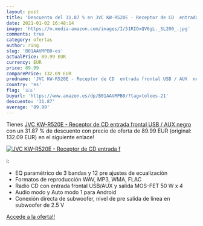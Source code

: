 ```yaml
---
layout: post
title: 'Descuento del 31.87 % en JVC KW-R520E - Receptor de CD  entrada f'
date: 2021-01-02 16:48:14
image: 'https://m.media-amazon.com/images/I/51RIOxQV6gL._SL200_.jpg'
comments: true
category: ofertas
author: ring
slug: 'B01AAVMPB0-es'
actualPrice: 89.99 EUR
currency: EUR
price: 89.99
comparePrice: 132.09 EUR
prodname: 'JVC KW-R520E - Receptor de CD  entrada frontal USB / AUX  negro'
country: 'es'
flag: '🇪🇸'
buyurl: 'https://www.amazon.es/dp/B01AAVMPB0/?tag=tolees-21'
descuento: '31.87'
average: '89.99'
---
```


Tienes [JVC KW-R520E - Receptor de CD  entrada frontal USB / AUX  negro](https://www.amazon.es/dp/B01AAVMPB0/?tag=tolees-21) con un 31.87 % de descuento con precio de oferta de 89.99 EUR (original: 132.09 EUR) en el siguiente enlace!

[![JVC KW-R520E - Receptor de CD  entrada f](https://m.media-amazon.com/images/I/51RIOxQV6gL._SL200_.jpg)](https://www.amazon.es/dp/B01AAVMPB0/?tag=tolees-21)

ℹ️:

- EQ paramétrico de 3 bandas y 12 pre ajustes de ecualización
- Formatos de reproducción WAV, MP3, WMA, FLAC
- Radio CD con entrada frontal USB/AUX y salida MOS-FET 50 W x 4
- Audio modo y Auto modo 1 para Android
- Conexión directa de subwoofer, nivel de pre salida de línea en subwoofer de 2.5 V

[Accede a la oferta!!](https://www.amazon.es/dp/B01AAVMPB0/?tag=tolees-21)
